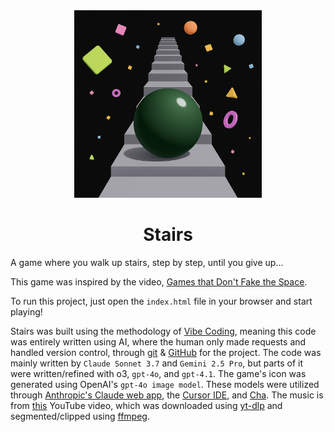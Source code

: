 <div align="center">
  <img src="./icon.png" width="300"/>
  <h1>Stairs</h1>
</div>

A game where you walk up stairs, step by step, until you give up...

This game was inspired by the video, [Games that Don't Fake the Space](https://www.youtube.com/watch?v=Q85l1Fenc5w).

To run this project, just open the `index.html` file in your browser and start playing!

Stairs was built using the methodology of [Vibe Coding](https://en.wikipedia.org/wiki/Vibe_coding), meaning this code was entirely written using AI, where the human only made requests and handled version control, through [git](https://git-scm.com/) & [GitHub](https://github.com/) for the project. The code was mainly written by `Claude Sonnet 3.7` and `Gemini 2.5 Pro`, but parts of it were written/refined with o3, `gpt-4o`, and `gpt-4.1`. The game's icon was generated using OpenAI's `gpt-4o image model`. These models were utilized through [Anthropic's Claude web app](https://claude.ai/new), the [Cursor IDE](https://www.cursor.com/), and [Cha](https://github.com/MehmetMHY/cha/). The music is from [this](https://www.youtube.com/watch?v=CeyIAgXeIL0) YouTube video, which was downloaded using [yt-dlp](https://github.com/yt-dlp/yt-dlp) and segmented/clipped using [ffmpeg](https://ffmpeg.org/).
